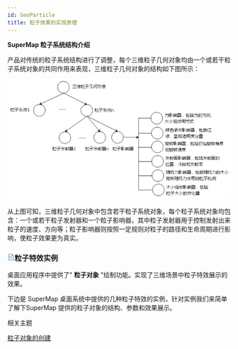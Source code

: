 ```yaml
---
id: GeoParticle
title: 粒子效果的实现原理
---
```

**SuperMap 粒子系统结构介绍**

产品对传统的粒子系统结构进行了调整，每个三维粒子几何对象均由一个或若干粒子系统对象的共同作用来表现，三维粒子几何对象的结构如下图所示：

![](img/GeoParticle.png)  

  
从上图可知，三维粒子几何对象中包含若干粒子系统对象，每个粒子系统对象均包含：一个或若干粒子发射器和一个粒子影响器，其中粒子发射器用于控制发射出来粒子的速度、方向等；粒子影响器则按照一定规则对粒子的路径和生命周期进行影响，使粒子效果更为真实。

### ![](../../img/read.gif)粒子特效实例

桌面应用程序中提供了" **粒子对象** "绘制功能。实现了三维场景中粒子特效展示的效果。

下边是 SuperMap 桌面系统中提供的几种粒子特效的实例，针对实例我们来简单了解下SuperMap 提供的粒子对象的结构、参数和效果展示。

 相关主题

 [粒子对象的创建](../../SceneOperation/GeoParticle/GeoParticleSetting)


